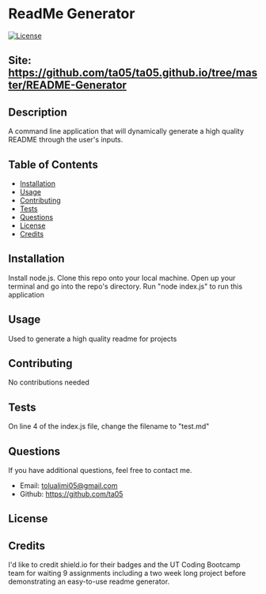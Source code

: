 #  ReadMe Generator

[![License](https://img.shields.io/badge/license-None-green.svg)](https://shields.io/)

## Site: https://github.com/ta05/ta05.github.io/tree/master/README-Generator

## Description

A command line application that will dynamically generate a high quality README through the user's inputs.

## Table of Contents

-   [Installation](#installation)
-   [Usage](#usage)
-   [Contributing](#contributing)
-   [Tests](#tests)
-   [Questions](#questions)
-   [License](#license)
-   [Credits](#credits)

## Installation

Install node.js. Clone this repo onto your local machine. Open up your terminal and go into the repo's directory. Run "node index.js" to run this application

## Usage

Used to generate a high quality readme for projects

## Contributing

No contributions needed

## Tests

On line 4 of the index.js file, change the filename to "test.md"

## Questions

If you have additional questions, feel free to contact me.

-   Email: tolualimi05@gmail.com
-   Github: https://github.com/ta05

## License



## Credits

I'd like to credit shield.io for their badges and the UT Coding Bootcamp team for waiting 9 assignments including a two week long project before demonstrating an easy-to-use readme generator.

